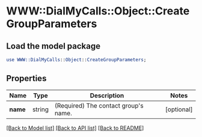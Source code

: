 # WWW::DialMyCalls::Object::CreateGroupParameters

## Load the model package
```perl
use WWW::DialMyCalls::Object::CreateGroupParameters;
```

## Properties
Name | Type | Description | Notes
------------ | ------------- | ------------- | -------------
**name** | string | (Required)  The contact group&#39;s name. | [optional] 

[[Back to Model list]](../README.md#documentation-for-models) [[Back to API list]](../README.md#documentation-for-api-endpoints) [[Back to README]](../README.md)


